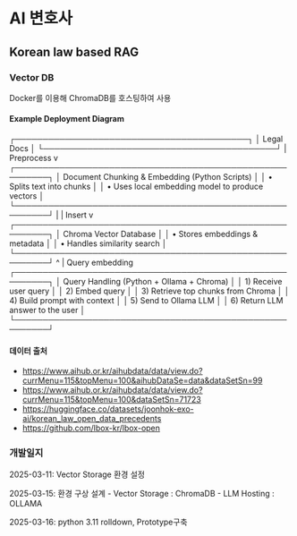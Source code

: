 # AI 변호사

## Korean law based RAG

### Vector DB

Docker를 이용해 ChromaDB를 호스팅하여 사용

#### Example Deployment Diagram

┌──────────────────────────────────────────┐
│ Legal Docs │
└──────────────────────────────────────────┘
| Preprocess
v
┌────────────────────────────────────────────────────────┐
│ Document Chunking & Embedding (Python Scripts) │
│ • Splits text into chunks │
│ • Uses local embedding model to produce vectors │
└────────────────────────────────────────────────────────┘
|
| Insert
v
┌────────────────────────────────────────────────────────┐
│ Chroma Vector Database │
│ • Stores embeddings & metadata │
│ • Handles similarity search │
└────────────────────────────────────────────────────────┘
^
| Query embedding
┌────────────────────────────────────────────────────────┐
│ Query Handling (Python + Ollama + Chroma) │
│ 1) Receive user query │
│ 2) Embed query │
│ 3) Retrieve top chunks from Chroma │
│ 4) Build prompt with context │
│ 5) Send to Ollama LLM │
│ 6) Return LLM answer to the user │
└────────────────────────────────────────────────────────┘

#### 데이터 출처

- https://www.aihub.or.kr/aihubdata/data/view.do?currMenu=115&topMenu=100&aihubDataSe=data&dataSetSn=99
- https://www.aihub.or.kr/aihubdata/data/view.do?currMenu=115&topMenu=100&dataSetSn=71723
- https://huggingface.co/datasets/joonhok-exo-ai/korean_law_open_data_precedents
- https://github.com/lbox-kr/lbox-open

### 개발일지

2025-03-11: Vector Storage 환경 설정

2025-03-15: 환경 구상 설계 - Vector Storage : ChromaDB - LLM Hosting : OLLAMA

2025-03-16: python 3.11 rolldown, Prototype구축
